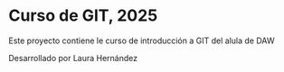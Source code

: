 # Curso de GIT, 2025

Este proyecto contiene le curso de introducción a GIT del alula de DAW

Desarrollado por Laura Hernández



